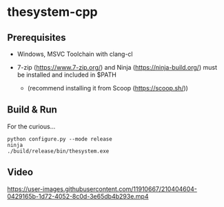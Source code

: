 # thesystem-cpp

## Prerequisites

- Windows, MSVC Toolchain with clang-cl

- 7-zip (https://www.7-zip.org/) and Ninja (https://ninja-build.org/) must be installed and included in $PATH

  - (recommend installing it from Scoop (https://scoop.sh/))

## Build & Run

For the curious...

```
python configure.py --mode release
ninja
./build/release/bin/thesystem.exe
```

## Video

https://user-images.githubusercontent.com/11910667/210404604-0429165b-1d72-4052-8c0d-3e65db4b293e.mp4
